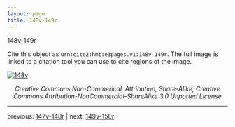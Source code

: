 ```yaml
---
layout: page
title: 148v-149r
---
```


148v-149r

Cite this object as `urn:cite2:hmt:e3pages.v1:148v-149r`. The full image is linked to a citation tool you can use to cite regions of the image.

[![148v](http://www.homermultitext.org/iipsrv?IIIF=/project/homer/pyramidal/deepzoom/hmt/e3bifolio/v1/E3_148v_149r.tif/full/800,/0/default.jpg)](http://www.homermultitext.org/ict2/?urn=urn:cite2:hmt:e3bifolio.v1:E3_148v_149r) 

<p style="text-align: center; font-style: italic;">Creative Commons Non-Commerical, Attribution, Share-Alike, Creative Commons Attribution-NonCommercial-ShareAlike 3.0 Unported License</p>

---

previous: [147v-148r](../147v-148r/) | next: [149v-150r](../149v-150r/)